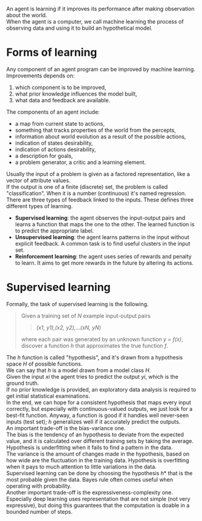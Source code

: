 An agent is learning if it improves its performance after making observation about the world.<br>
When the agent is a computer, we call machine learning the process of observing data and using it to build an hypothetical model.
# Forms of learning
Any component of an agent program can be improved by machine learning. Improvements depends on:
1. which component is to be improved,
2. what prior knowledge influences the model built,
3. what data and feedback are available.

The components of an agent include:
- a map from current state to actions,
- something that tracks properties of the world from the percepts,
- information about world evolution as a result of the possible actions,
- indication of states desirability,
- indication of actions desirability,
- a description for goals,
- a problem generator, a critic and a learning element.

Usually the input of a problem is given as a factored representation, like a vector of attribute values.<br>
If the output is one of a finite (discrete) set, the problem is called "classification". When it is a number (continuous) it's named regression.<br>
There are three types of feedback linked to the inputs. These defines three different types of learning.
- **Supervised learning**: the agent observes the input-output pairs and learns a function that maps the one to the other. The learned function is to predict the appropriate label.
- **Unsupervised learning**: the agent learns patterns in the input without explicit feedback. A common task is to find useful clusters in the input set.
- **Reinforcement learning**: the agent uses series of rewards and penalty to learn. It aims to get more rewards in the future by altering its actions.
# Supervised learning
Formally, the task of supervised learning is the following.
> Given a training set of *N* example input-output pairs
> 
> > *(x1, y1),(x2, y2),...(xN, yN)*
> 
> where each pair was generated by an unknown function *y = f(x)*, discover a function *h* that approximates the true function *f*.

The *h* function is called "hypothesis", and it's drawn from a hypothesis space *H* of possible functions.<br>
We can say that *h* is a model drawn from a model class *H*.<br>
Given the input *xi* the agent tries to predict the output *yi*, which is the ground truth.<br>
If no prior knowledge is provided, an exploratory data analysis is required to get initial statistical examinations.<br>
In the end, we can hope for a consistent hypothesis that maps every input correctly, but especially with continuous-valued outputs, we just look for a best-fit function. Anyway, a function is good if it handles well never-seen inputs (test set); *h* generalizes well if it accurately predict the outputs.<br>
An important trade-off is the bias-variance one.<br>
The bias is the tendency of an hypothesis to deviate from the expected value, and it is calculated over different training sets by taking the average. Hypothesis is underfitting when it fails to find a pattern in the data.<br>
The variance is the amount of changes made in the hypothesis, based on how wide are the fluctuation in the training data. Hypothesis is overfitting when it pays to much attention to little variations in the data.<br>
Supervised learning can be done by choosing the hypothesis *h*\* that is the most probable given the data. Bayes rule often comes useful when operating with probability.<br>
Another important trade-off is the expressiveness-complexity one. Especially deep learning uses representation that are not simple (not very expressive), but doing this guarantees that the computation is doable in a bounded number of steps.